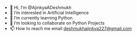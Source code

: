 - 👋 Hi, I’m @AjinkyaADeshmukh
- 👀 I’m interested in Artificial Intelligence
- 🌱 I’m currently learning Python 
- 💞️ I’m looking to collaborate on Python Projects
- 📫 How to reach me email deshmukhajinkya227@gmail.com
